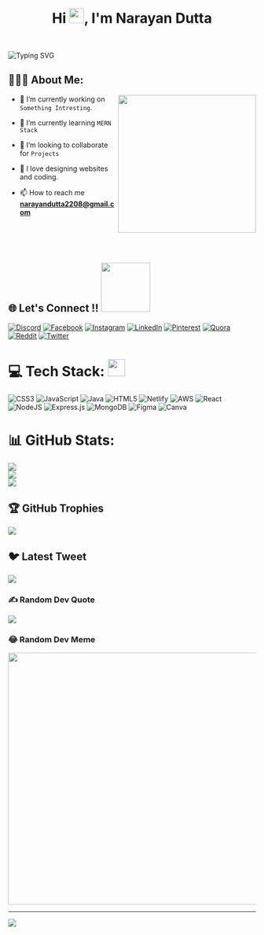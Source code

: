 <h1 align="center">Hi <img src="https://raw.githubusercontent.com/MartinHeinz/MartinHeinz/master/wave.gif" width="30px">, I'm Narayan Dutta</h1>
<br>

 ![Typing SVG](https://readme-typing-svg.herokuapp.com?font=comfortaa&color=016EEA&size=24&width=500&lines=Currently+Learning+Full-Stack+Web+Development;Open-Source+Developer;Nice+to+meet+you...)
  <br>

 ## 👨🏻‍💻 About Me:

<img  src="https://miro.medium.com/max/828/1*IRGHmiGsa16stedQvIaZfw.gif" height="280px"  align="right" />

<!-- https://miro.medium.com/max/828/1*IRGHmiGsa16stedQvIaZfw.gif -->
- 🔭 I’m currently working on `Something Intresting`.

- 🌱 I’m currently learning `MERN Stack`

- 👯 I’m looking to collaborate for `Projects`

- 💓 I love designing websites and coding.

- 📫 How to reach me **narayandutta2208@gmail.com**

<!-- <h3 align="center"> Web developer  with a passion for learning and the ability to produce clean, reusable, and optimised code. Building and maintaining MERN-based web apps is something I'm really good at. I'm looking forward to working in a forward-thinking and challenging atmosphere..</h3> -->
<br>
<br>
<br>

##  🌐 Let's Connect !! <img src="https://raw.githubusercontent.com/ShahriarShafin/ShahriarShafin/main/Assets/handshake.gif" width="100" /></i></h2>


[![Discord](https://img.shields.io/badge/Discord-%237289DA.svg?logo=discord&logoColor=white)](https://discord.gg/https://discord.gg/AvFfxd2Q) [![Facebook](https://img.shields.io/badge/Facebook-%231877F2.svg?logo=Facebook&logoColor=white)](https://facebook.com/https://www.facebook.com/souravdutta11/) [![Instagram](https://img.shields.io/badge/Instagram-%23E4405F.svg?logo=Instagram&logoColor=white)](https://instagram.com/https://www.instagram.com/sourav_dutta2/) [![LinkedIn](https://img.shields.io/badge/LinkedIn-%230077B5.svg?logo=linkedin&logoColor=white)](https://linkedin.com/in/https://www.linkedin.com/in/narayan-dutta-133a241ab/) [![Pinterest](https://img.shields.io/badge/Pinterest-%23E60023.svg?logo=Pinterest&logoColor=white)](https://pinterest.com/https://in.pinterest.com/narayandutta2208/) [![Quora](https://img.shields.io/badge/Quora-%23B92B27.svg?logo=Quora&logoColor=white)](https://quora.com/profile/https://www.quora.com/profile/Sourav-Dutta-518) [![Reddit](https://img.shields.io/badge/Reddit-%23FF4500.svg?logo=Reddit&logoColor=white)](https://reddit.com/user/https://www.reddit.com/user/CorrectManager7704) [![Twitter](https://img.shields.io/badge/Twitter-%231DA1F2.svg?logo=Twitter&logoColor=white)](https://twitter.com/https://twitter.com/souravdutt22) 



# 💻 Tech Stack: <img src="https://camo.githubusercontent.com/beb64ff21c883e318e4f5db5231c2ba4175705bea1c9249e82a41ab375db4f75/68747470733a2f2f6d65646961322e67697068792e636f6d2f6d656469612f51737347456d706b79454f684243623765312f67697068792e6769663f6369643d656366303565343761306e336769316266716e74716d6f62386739616964316f796a327772336473336d67373030626c267269643d67697068792e676966" width="35"/>
![CSS3](https://img.shields.io/badge/css3-%231572B6.svg?style=flat&logo=css3&logoColor=white) ![JavaScript](https://img.shields.io/badge/javascript-%23323330.svg?style=flat&logo=javascript&logoColor=%23F7DF1E) ![Java](https://img.shields.io/badge/java-%23ED8B00.svg?style=flat&logo=java&logoColor=white) ![HTML5](https://img.shields.io/badge/html5-%23E34F26.svg?style=flat&logo=html5&logoColor=white) ![Netlify](https://img.shields.io/badge/netlify-%23000000.svg?style=flat&logo=netlify&logoColor=#00C7B7) ![AWS](https://img.shields.io/badge/AWS-%23FF9900.svg?style=flat&logo=amazon-aws&logoColor=white) ![React](https://img.shields.io/badge/react-%2320232a.svg?style=flat&logo=react&logoColor=%2361DAFB) ![NodeJS](https://img.shields.io/badge/node.js-6DA55F?style=flat&logo=node.js&logoColor=white) ![Express.js](https://img.shields.io/badge/express.js-%23404d59.svg?style=flat&logo=express&logoColor=%2361DAFB) ![MongoDB](https://img.shields.io/badge/MongoDB-%234ea94b.svg?style=flat&logo=mongodb&logoColor=white) 	![Figma](https://img.shields.io/badge/figma-%23F24E1E.svg?style=flat&logo=figma&logoColor=white) ![Canva](https://img.shields.io/badge/Canva-%2300C4CC.svg?style=flat&logo=Canva&logoColor=white)
# 📊 GitHub Stats:
![](https://github-readme-stats.vercel.app/api?username=Narayan2208&theme=merko&hide_border=false&include_all_commits=true&count_private=true)<br/>
![](https://github-readme-streak-stats.herokuapp.com/?user=Narayan2208&theme=merko&hide_border=false)<br/>
![](https://github-readme-stats.vercel.app/api/top-langs/?username=Narayan2208&theme=merko&hide_border=false&include_all_commits=true&count_private=true&layout=compact)

## 🏆 GitHub Trophies
![](https://github-profile-trophy.vercel.app/?username=Narayan2208&theme=onestar&no-frame=false&no-bg=false&margin-w=4)

## 🐦 Latest Tweet
[![](https://gtce.itsvg.in/api?username=https://twitter.com/souravdutt22)](https://github.com/VishwaGauravIn/github-twitter-card-embed)

### ✍️ Random Dev Quote
![](https://quotes-github-readme.vercel.app/api?type=horizontal&theme=radical)

### 😂 Random Dev Meme
<img src="https://random-memer.herokuapp.com/" width="512px"/>

---
[![](https://visitcount.itsvg.in/api?id=Narayan2208&icon=5&color=8)](https://visitcount.itsvg.in)

<!-- Proudly created with GPRM ( https://gprm.itsvg.in ) -->
